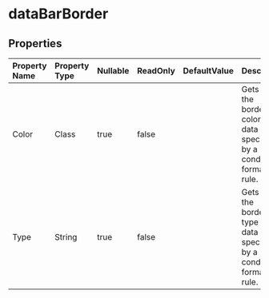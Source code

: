 # **dataBarBorder**

 

## **Properties**

| Property Name | Property Type | Nullable |  ReadOnly | DefaultValue | Description | 
| :- | :- | :- |:- |  :- | :- |
|Color|Class|true|false |  |Gets or sets the border's color of data bars specified by a conditional formatting rule. |
|Type|String|true|false |  |Gets or sets the border's type of data bars specified by a conditional formatting rule. |

